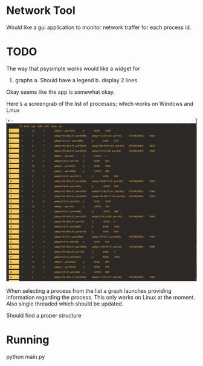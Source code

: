 # Network Tool

Would like a gui application to monitor network traffer for each process id.

# TODO

The way that psysimple works would like a widget for 

1. graphs
    a. Should have a legend
    b. display 2 lines

Okay seems like the app is somewhat okay. 

Here's a screengrab of the list of processes; which works on Windows and Linux

![Process List](Images/examplelist.png)

When selecting a process from the list a graph launches providing information regarding the process. 
This only works on Linux at the moment. Also single threaded which should be updated.

Should find a proper structure

# Running

python main.py